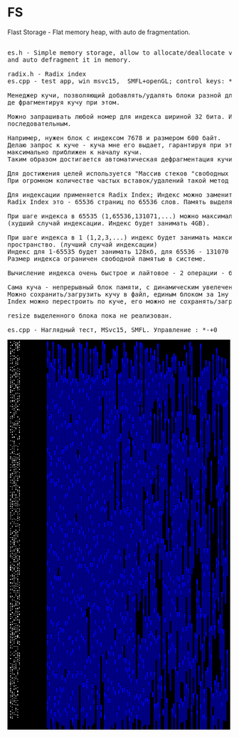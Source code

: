 # FS

Flast Storage - Flat memory heap, with auto de fragmentation.

<pre>

es.h - Simple memory storage, allow to allocate/deallocate varios blocks size, 
and auto defragment it in memory.

radix.h - Radix index
es.cpp - test app, win msvc15,  SMFL+openGL; control keys: *-+0

Менеджер кучи, позволяющий добавлять/удалять блоки разной длинны, максимально 
де фрагментируя кучу при этом. 

Можно запрашивать любой номер для индекса шириной 32 бита. Индекс не обязан быть 
последовательным.

Например, нужен блок с индексом 7678 и размером 600 байт. 
Делаю запрос к куче - куча мне его выдает, гарантируя при этом, что блок будет 
максимально приближен к началу кучи.
Таким образом достигается автоматическая дефрагментация кучи.

Для достижения целей используется "Массив стеков "свободных блоков" кучи." (std::priority_queue).
При огромном количестве частых вставок/удалений такой метод залагает.

Для индексации применяется Radix Index; Индекс можно заменить на B-Tree или любой другой.
Radix Index это - 65536 страниц по 65536 слов. Память выделяется кратно размеру странице;

При шаге индекса в 65535 (1,65536,131071,...) можно максимально записать 65535 елементов. 
(худший случай индексации. Индекс будет занимать 4GB).

При шаге индекса в 1 (1,2,3,...) индекс будет занимать максимально компактное 
пространство. (лучший случай индексации)
Индекс для 1-65535 будет занимать 128кб, для 65536 - 131070 еще 128кб. 256кб всего. 
Размер индекса ограничен свободной памятью в системе.

Вычисление индекса очень быстрое и лайтовое - 2 операции - битовый And + сдвиг.

Сама куча - непрерывный блок памяти, с динамическим увелечением.
Можно сохранить/загрузить кучу в файл, единым блоком за 1ну операция mem_move
Index можно перестроить по куче, его можно не сохранять/загружать.

resize выделенного блока пока не реализован.

es.cpp - Наглядный тест, MSvc15, SMFL. Управление : *-+0
</pre>

<img src="https://raw.githubusercontent.com/USSRcoder/FS/master/thumb.png">
